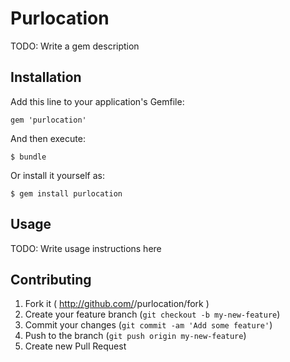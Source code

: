 # Purlocation

TODO: Write a gem description

## Installation

Add this line to your application's Gemfile:

    gem 'purlocation'

And then execute:

    $ bundle

Or install it yourself as:

    $ gem install purlocation

## Usage

TODO: Write usage instructions here

## Contributing

1. Fork it ( http://github.com/<my-github-username>/purlocation/fork )
2. Create your feature branch (`git checkout -b my-new-feature`)
3. Commit your changes (`git commit -am 'Add some feature'`)
4. Push to the branch (`git push origin my-new-feature`)
5. Create new Pull Request
